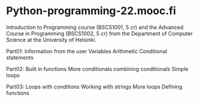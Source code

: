 # Python-programming-22.mooc.fi
  Introduction to Programming course (BSCS1001, 5 cr) and the Advanced Course in Programming (BSCS1002, 5 cr) from the Department of Computer Science at the University of Helsinki.

Part01:
  Information from the user
  Variables
  Arithmetic
  Conditional statements

Part02:
  Built in functions
  More conditionals
  combining conditionals
  Simple loops

Part03:
  Loops with conditions
  Working with strings
  More loops
  Defining functions